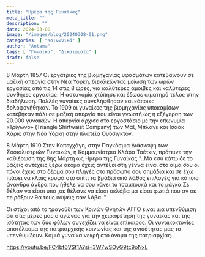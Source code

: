 ```yaml
---
title: "Ημέρα της Γυναίκας"
meta_title: ""
description: ""
date: 2024-03-08
image: "/images/blog/20240308-01.png"
categories: [ "Κοινωνικά" ]
author: "Antama"
tags: [ "Γυναίκα", "Δικαιώματα" ]
draft: false
---
```


8 Μάρτη 1857 Οι εργάτριες της βιομηχανίας υφασμάτων κατεβαίνουν σε μαζική απεργία στην Νέα Υόρκη, διεκδικώντας μείωση
των ωρών εργασίας από τις 14 στις 8 ώρες, για καλύτερες αμοιβές και καλύτερες συνθήκες εργασίας. Η αστυνομία χτύπησε και
έδωσε αιματηρό τέλος στην διαδήλωση. Πολλές γυναίκες συνελήφθησαν και κάποιες δολοφονήθηκαν.
Το 1909 οι γυναίκες της βιομηχανίας υποκαμίσων κατέβηκαν πάλι σε μαζική απεργία που είναι γνωστή ως η εξέγερση των
20.000 γυναικών. Η απεργία άρχισε στο εργοστάσιο με την επωνυμία «Τρίγωνο» (Triangle Shirtwaist Company) των Μάξ Μπλάνκ
και Ισαάκ Χάρις στην Νέα Υόρκη στην πλατεία Ουόσιγκτον.

8 Μάρτη 1910 Στην Κοπεγχάγη, στην Παγκόσμια Διάσκεψη των Σοσιαλιστριών Γυναικών, η Κομμουνίστρια Κλάρα Τσέτκιν, πρότεινε
την καθιέρωση της 8ης Μάρτη ως Ημέρα της Γυναίκας
"..Μα εσύ κάτω δε το βάζεις αντέχεις ξέρω ακόμα
έχεις αντέξει στη γέννα είναι στο αίμα σου οι πόνοι
έχεις στο δέρμα σου πληγές στο πρόσωπο σου σημάδια
και σε έχω πιάσει να κλαις κρυφά στο σπίτι τα βράδια
από λάθος επιλογές για κάποιο άνανδρο άνδρα
που ήθελε να σου κάνει το τσαμπουκά και το μάγκα
Σε θέλαν να είσαι υπο ,σε θέλανε να είσαι σκλάβα
μα είσαι φωτιά που αν σε πειράξουν θα τους κάψεις σαν λάβα.."

Οι στίχοι από το τραγούδι των Κοινών Θνητών ΑΓΓΟ είναι μια υπενθύμιση ότι στις μέρες μας ο αγώνας για την χειραφέτηση
της γυναίκας και της ισότητας των δύο φύλων συνεχίζει να είναι επίκαιρος. Οι γυναικοκτονίες αποτέλεσμα της πατριαρχικής
κοινωνίας και της ανισότητας μας το υπενθυμίζουν. Καμιά γυναίκα νεκρή στο όνομα της πατριαρχίας.

https://youtu.be/FC4bf6VSt1A?si=3W7wSOyG9tc9oNxL
